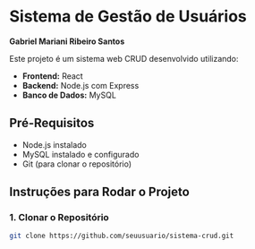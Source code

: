 # Sistema de Gestão de Usuários
**Gabriel Mariani Ribeiro Santos**

Este projeto é um sistema web CRUD desenvolvido utilizando:

- **Frontend:** React
- **Backend:** Node.js com Express
- **Banco de Dados:** MySQL

## Pré-Requisitos

- Node.js instalado
- MySQL instalado e configurado
- Git (para clonar o repositório)

## Instruções para Rodar o Projeto

### 1. Clonar o Repositório

```bash
git clone https://github.com/seuusuario/sistema-crud.git
